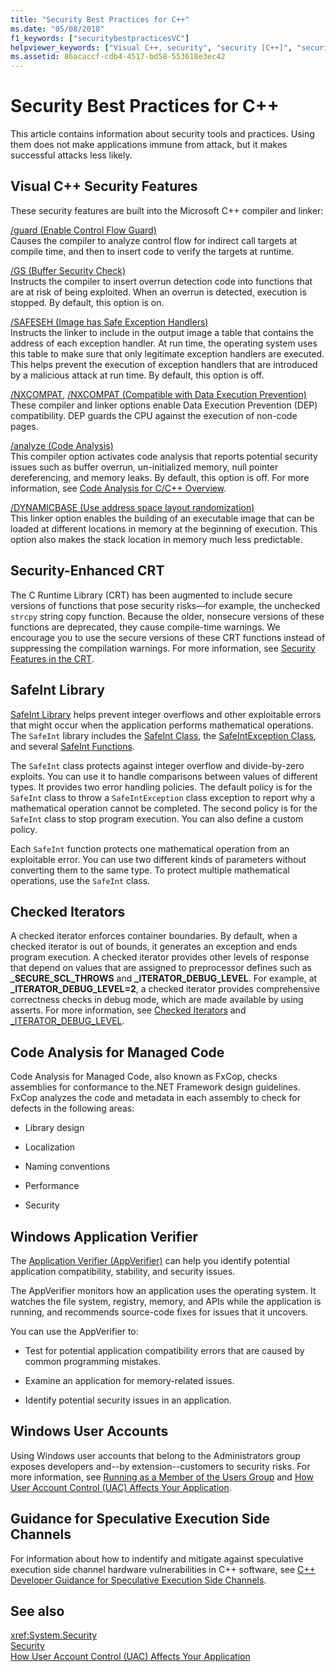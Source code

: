 ```yaml
---
title: "Security Best Practices for C++"
ms.date: "05/08/2018"
f1_keywords: ["securitybestpracticesVC"]
helpviewer_keywords: ["Visual C++, security", "security [C++]", "security [C++], best practices"]
ms.assetid: 86acaccf-cdb4-4517-bd58-553618e3ec42
---
```

# Security Best Practices for C++

This article contains information about security tools and practices. Using them does not make applications immune from attack, but it makes successful attacks less likely.

## Visual C++ Security Features

These security features are built into the Microsoft C++ compiler and linker:

[/guard (Enable Control Flow Guard)](../build/reference/guard-enable-control-flow-guard.md)<br/>
Causes the compiler to analyze control flow for indirect call targets at compile time, and then to insert code to verify the targets at runtime.

[/GS (Buffer Security Check)](../build/reference/gs-buffer-security-check.md)<br/>
Instructs the compiler to insert overrun detection code into functions that are at risk of being exploited. When an overrun is detected, execution is stopped. By default, this option is on.

[/SAFESEH (Image has Safe Exception Handlers)](../build/reference/safeseh-image-has-safe-exception-handlers.md)<br/>
Instructs the linker to include in the output image a table that contains the address of each exception handler. At run time, the operating system uses this table to make sure that only legitimate exception handlers are executed. This helps prevent the execution of exception handlers that are introduced by a malicious attack at run time. By default, this option is off.

[/NXCOMPAT](../build/reference/nxcompat.md), [/NXCOMPAT (Compatible with Data Execution Prevention)](../build/reference/nxcompat-compatible-with-data-execution-prevention.md)
These compiler and linker options enable Data Execution Prevention (DEP) compatibility. DEP guards the CPU against the execution of non-code pages.

[/analyze (Code Analysis)](../build/reference/analyze-code-analysis.md)<br/>
This compiler option activates code analysis that reports potential security issues such as buffer overrun, un-initialized memory, null pointer dereferencing, and memory leaks. By default, this option is off. For more information, see [Code Analysis for C/C++ Overview](/visualstudio/code-quality/code-analysis-for-c-cpp-overview).

[/DYNAMICBASE (Use address space layout randomization)](../build/reference/dynamicbase-use-address-space-layout-randomization.md)<br/>
This linker option enables the building of an executable image that can be loaded at different locations in memory at the beginning of execution. This option also makes the stack location in memory much less predictable.

## Security-Enhanced CRT

The C Runtime Library (CRT) has been augmented to include secure versions of functions that pose security risks—for example, the unchecked `strcpy` string copy function. Because the older, nonsecure versions of these functions are deprecated, they cause compile-time warnings. We encourage you to use the secure versions of these CRT functions instead of suppressing the compilation warnings. For more information, see [Security Features in the CRT](../c-runtime-library/security-features-in-the-crt.md).

## SafeInt Library

[SafeInt Library](../safeint/safeint-library.md) helps prevent integer overflows and other exploitable errors that might occur when the application performs mathematical operations. The `SafeInt` library includes the [SafeInt Class](../safeint/safeint-class.md), the [SafeIntException Class](../safeint/safeintexception-class.md), and several [SafeInt Functions](../safeint/safeint-functions.md).

The `SafeInt` class protects against integer overflow and divide-by-zero exploits. You can use it to handle comparisons between values of different types. It provides two error handling policies. The default policy is for the `SafeInt` class to throw a `SafeIntException` class exception to report why a mathematical operation cannot be completed. The second policy is for the `SafeInt` class to stop program execution. You can also define a custom policy.

Each `SafeInt` function protects one mathematical operation from an exploitable error. You can use two different kinds of parameters without converting them to the same type. To protect multiple mathematical operations, use the `SafeInt` class.

## Checked Iterators

A checked iterator enforces container boundaries. By default, when a checked iterator is out of bounds, it generates an exception and ends program execution. A checked iterator provides other levels of response that depend on values that are assigned to preprocessor defines such as **\_SECURE\_SCL\_THROWS** and **\_ITERATOR\_DEBUG\_LEVEL**. For example, at **\_ITERATOR\_DEBUG\_LEVEL=2**, a checked iterator provides comprehensive correctness checks in debug mode, which are made available by using asserts. For more information, see [Checked Iterators](../standard-library/checked-iterators.md) and [\_ITERATOR\_DEBUG\_LEVEL](../standard-library/iterator-debug-level.md).

## Code Analysis for Managed Code

Code Analysis for Managed Code, also known as FxCop, checks assemblies for conformance to the.NET Framework design guidelines. FxCop analyzes the code and metadata in each assembly to check for defects in the following areas:

- Library design

- Localization

- Naming conventions

- Performance

- Security

## Windows Application Verifier

The [Application Verifier (AppVerifier)](/windows-hardware/drivers/debugger/enable-application-verifier) can help you identify potential application compatibility, stability, and security issues.

The AppVerifier monitors how an application uses the operating system. It watches the file system, registry, memory, and APIs while the application is running, and recommends source-code fixes for issues that it uncovers.

You can use the AppVerifier to:

- Test for potential application compatibility errors that are caused by common programming mistakes.

- Examine an application for memory-related issues.

- Identify potential security issues in an application.

## Windows User Accounts

Using Windows user accounts that belong to the Administrators group exposes developers and--by extension--customers to security risks. For more information, see [Running as a Member of the Users Group](running-as-a-member-of-the-users-group.md) and [How User Account Control (UAC) Affects Your Application](how-user-account-control-uac-affects-your-application.md).

## Guidance for Speculative Execution Side Channels

For information about how to indentify and mitigate against speculative execution side channel hardware vulnerabilities in C++ software, see [C++ Developer Guidance for Speculative Execution Side Channels](developer-guidance-speculative-execution.md).

## See also

<xref:System.Security> <br/>
[Security](/dotnet/standard/security/index)<br/>
[How User Account Control (UAC) Affects Your Application](how-user-account-control-uac-affects-your-application.md)

